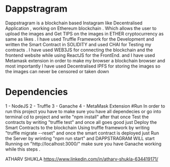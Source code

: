 # Dappstragram
Dappstragram is a blockchain based Instagram like  Decentralised Application , working on Ethereum blockchain . Which allows the user to upload the images and Get TIPS on the images in ETHER cryptocurrency as same as likes . I have used Truffle Framework for the Development and written the Smart Contract in SOLIDITY and used CHAI for Testing my contracts . I have used WEB3JS for connecting the blockchain and the frontend website  while using ReactJS for the FrontEnd. and I have used Metamask extension in order to make my browser a blockchain browser  and most importantly I have used Decentralised IPFS for storing the images so the images can never be censored or taken down
# Dependencies
1 -  NodeJS
2 -  Truffle 
3 -  Ganache 
4 -  MetaMask Extension 
#Run
In order to run this project you have to make sure you have all dependecies or go into terminal cd to project and write "npm install" after that once Test the contracts by writing "truffle test" and once all goes good just Deploy the Smart Contracts to the blockchain Using truffle framework by writing "truffle migrate --reset" and once the smart contract is deployed just Run the Server by wrinting "npm run start" and DAPPSTRAGRAM WILL start Running on "http://localhost:3000/" make sure you have Ganache working while this steps .

ATHARV SHUKLA 
https://www.linkedin.com/in/atharv-shukla-634419171/
